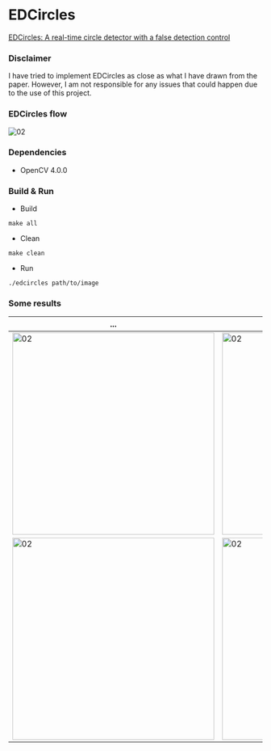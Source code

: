# EDCircles
[EDCircles: A real-time circle detector with a false detection control](https://www.sciencedirect.com/science/article/abs/pii/S0031320312004268)

### Disclaimer
I have tried to implement EDCircles as close as what I have drawn from the paper. However, I am not responsible for any issues that could happen due to the use of this project.

### EDCircles flow
<img alt="02" src="https://user-images.githubusercontent.com/16577855/53748054-e90fb900-3ee7-11e9-85d8-3dda36654b18.png">

### Dependencies
+ OpenCV 4.0.0

### Build & Run
+ Build
```
make all
```
+ Clean
```
make clean
```
+ Run
```
./edcircles path/to/image
```

### Some results

| ...  | ... |
| --- | --- |
| <img width="400" alt="02" src="https://user-images.githubusercontent.com/16577855/54619430-ebf1d880-4aa7-11e9-9971-ad51f44906a5.png"> | <img width="400" alt="02" src="https://user-images.githubusercontent.com/16577855/54619446-f1e7b980-4aa7-11e9-8e9b-824bf0ca79d2.png"> |
| <img width="400" alt="02" src="https://user-images.githubusercontent.com/16577855/54619474-01670280-4aa8-11e9-96f5-4b2d56a0d6f3.png"> | <img width="400" alt="02" src="https://user-images.githubusercontent.com/16577855/54619491-06c44d00-4aa8-11e9-9d19-2e25a7448453.png"> |

